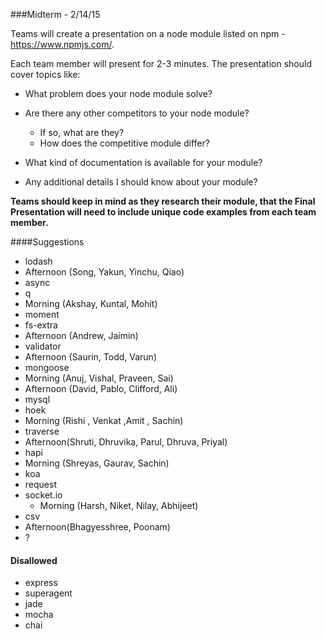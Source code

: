 ###Midterm - 2/14/15

Teams will create a presentation on a node module listed on npm - https://www.npmjs.com/.


Each team member will present for 2-3 minutes. The presentation should cover topics like:

 - What problem does your node module solve?
 
 - Are there any other competitors to your node module?
   - If so, what are they?
   - How does the competitive module differ?

 - What kind of documentation is available for your module?
 
 - Any additional details I should know about your module?

**Teams should keep in mind as they research their module, that the Final Presentation will need to include unique code examples from each team member.**

####Suggestions
- lodash
 - Afternoon (Song, Yakun, Yinchu, Qiao)
- async
- q
 - Morning (Akshay, Kuntal, Mohit)
- moment
- fs-extra
 - Afternoon (Andrew, Jaimin) 
- validator
 - Afternoon (Saurin, Todd, Varun)
- mongoose
 - Morning (Anuj, Vishal, Praveen, Sai)
 - Afternoon (David, Pablo, Clifford, Ali)
- mysql
- hoek
 - Morning (Rishi , Venkat ,Amit , Sachin)
- traverse
 - Afternoon(Shruti, Dhruvika, Parul, Dhruva, Priyal)
- hapi
 -  Morning (Shreyas, Gaurav, Sachin)
- koa
- request
- socket.io 
  - Morning (Harsh, Niket, Nilay, Abhijeet)
- csv
 - Afternoon(Bhagyesshree, Poonam)
- ?

#### Disallowed
- express
- superagent
- jade
- mocha
- chai
